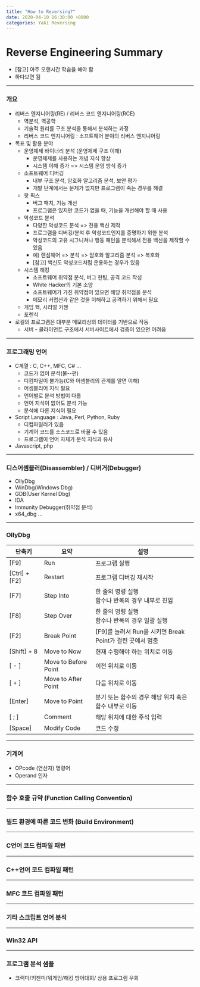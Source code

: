 ```yaml
---
title: "How to Reversing?"
date: 2020-04-10 16:30:00 +0900
categories: Yaki Reversing
---
```


# Reverse Engineering Summary

- [참고] 아주 오랜시간 학습을 해야 함
- 하다보면 됨

***

### 개요

- 리버스 엔지니어링(RE) / 리버스 코드 엔지니어링(RCE)
    - 역분석, 역공학
    - 기술적 원리를 구조 분석을 통해서 분석하는 과정
    - 리버스 코드 엔지니어링 : 소프트웨어 분야의 리버스 엔지니어링
- 목표 및 활용 분야
    - 운영체제 바이너리 분석 (운영체제 구조 이해)
        - 운영체제를 사용하는 개념 지식 향상
        - 시스템 이해 증가 => 시스템 운영 방식 증가
    - 소프트웨어 디버깅
        - 내부 구조 분석, 암호화 알고리즘 분석, 보안 평가
        - 개발 단계에서는 문제가 없지만 프로그램이 죽는 경우를 해결
    - 핫 픽스
        - 버그 패치, 기능 개선
        - 프로그램은 있지만 코드가 없을 때, 기능을 개선해야 할 때 사용
    - 악성코드 분석
        - 다양한 악성코드 분석 => 전용 백신 제작
        - 프로그램을 디버깅/분석 후 악성코드인지를 증명하기 위한 분석
        - 악성코드의 고유 시그니쳐나 행동 패턴을 분석해서 전용 백신을 제작할 수 있음
        - 예) 렌섬웨어 => 분석 => 암호화 알고리즘 분석 => 복호화
        - [참고] 백신도 악성코드처럼 운용하는 경우가 있음
    - 시스템 해킹
        - 소프트웨어 취약점 분석, 버그 헌팅, 공격 코드 작성
        - White Hacker의 기본 소양
        - 소프트웨어가 가진 취약점이 있으면 해당 취약점을 분석
        - 메모리 커럽션과 같은 것을 이해하고 공격하기 위해서 필요
    - 게임 핵, 시리얼 키젠
    - 포렌식
- 로컬의 프로그램은 대부분 메모리상의 데이터를 기반으로 작동
    - 서버 - 클라이언트 구조에서 서버사이트에서 검증이 있으면 어려움

***

### 프로그래밍 언어

- C계열 : C, C++, MFC, C# ...
    - 코드가 없이 분석(불--편)
    - 디컴파일이 불가능(C와 어셈블리의 관계를 알면 이해)
    - 어셈블리어 지식 필요
    - 언어별로 분석 방법이 다름
    - 언어 지식이 없어도 분석 가능
    - 분석에 다른 지식이 필요
- Script Language : Java, Perl, Python, Ruby
    - 디컴파일러가 있음
    - 기계어 코드를 소스코드로 바꿀 수 있음
    - 프로그램이 언어 자체가 분석 지식과 유사
- Javascript, php

***

### 디스어셈블러(Disassembler) / 디버거(Debugger)
- OllyDbg
- WinDbg(Windows Dbg)
- GDB(User Kernel Dbg)
- IDA
- Immunity Debugger(취약점 분석)
- x64_dbg
  ...

***

### OllyDbg

| 단축키        | 요약                 | 설명                                                      |
| ------------- | -------------------- | --------------------------------------------------------- |
| [F9]          | Run                  | 프로그램 실행                                             |
| [Ctrl] + [F2] | Restart              | 프로그램 디버깅 재시작                                    |
| [F7]          | Step Into            | 한 줄의 명령 실행<br />함수나 반복의 경우 내부로 진입     |
| [F8]          | Step Over            | 한 줄의 명령 실행<br />함수나 반복의 경우 일괄 실행       |
| [F2]          | Break Point          | [F9]를 눌러서 Run을 시키면 Break Point가 걸린 곳에서 멈춤 |
| [Shift] + 8   | Move to Now          | 현재 수행해야 하는 위치로 이동                            |
| [ - ]         | Move to Before Point | 이전 위치로 이동                                          |
| [ + ]         | Move to After Point  | 다음 위치로 이동                                          |
| [Enter]       | Move to Point        | 분기 또는 함수의 경우 해당 위치 혹은 함수 내부로 이동     |
| [ ; ]         | Comment              | 해당 위치에 대한 주석 입력                                |
| [Space]       | Modify Code          | 코드 수정                                                 |


***

### 기계어

- OPcode (연산자) 명령어
- Operand 인자

***

### 함수 호출 규약 (Function Calling Convention)

***

### 빌드 환경에 따른 코드 변화 (Build Environment)

***

### C언어 코드 컴파일 패턴

***

### C++언어 코드 컴파일 패턴

***

### MFC 코드 컴파일 패턴

***

### 기타 스크립트 언어 분석

***

### Win32 API

***

### 프로그램 분석 샘플
- 크랙미/키젠미/워게임/해킹 방어대회/ 상용 프로그램 우회